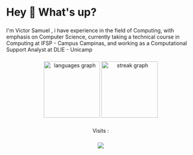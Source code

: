 <h1 align="left"> Hey 👋 What's up?</h1>

###

<p align="left"> I'm Victor Samuel , i have experience in the field of Computing, with emphasis on Computer Science, currently taking a technical course in Computing at IFSP - Campus Campinas, and working as a Computational Support Analyst at DLIE - Unicamp</p>

###

<div align="center">
  <img src="https://github-readme-stats.vercel.app/api/top-langs?username=VictorSamuell&locale=en&hide_title=false&layout=compact&card_width=320&langs_count=5&theme=dracula&hide_border=false&order=2" height="150" alt="languages graph"  />
  <img src="https://streak-stats.demolab.com?user=VictorSamuell&locale=en&mode=daily&theme=dracula&hide_border=false&border_radius=5&order=3" height="150" alt="streak graph"  />
</div>

###

<p align="center"> Visits :</p>

###

<div align="center">
  
  <img src="https://profile-counter.glitch.me/VictorSamuell/count.svg?"  />
  
</div>

###

<!--
**VictorSamuell/VictorSamuell** is a ✨ _special_ ✨ repository because its `README.md` (this file) appears on your GitHub profile.

Here are some ideas to get you started:

- 🔭 I’m currently working on ...
- 🌱 I’m currently learning ...
- 👯 I’m looking to collaborate on ...
- 🤔 I’m looking for help with ...
- 💬 Ask me about ...
- 📫 How to reach me: ...
- 😄 Pronouns: ...
- ⚡ Fun fact: ...
-->
